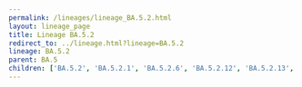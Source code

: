 ```yaml
---
permalink: /lineages/lineage_BA.5.2.html
layout: lineage_page
title: Lineage BA.5.2
redirect_to: ../lineage.html?lineage=BA.5.2
lineage: BA.5.2
parent: BA.5
children: ['BA.5.2', 'BA.5.2.1', 'BA.5.2.6', 'BA.5.2.12', 'BA.5.2.13', 'BA.5.2.21', 'BA.5.2.48', 'BA.5.2.49', 'BA.5.2.57', 'BA.5.2.58']
---
```

